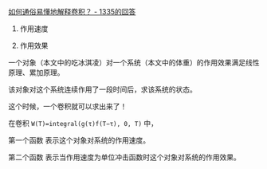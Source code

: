 [如何通俗易懂地解释卷积？ - 1335的回答](https://www.zhihu.com/question/22298352/answer/1071892762)

1. 作用速度

2. 作用效果

一个对象（本文中的吃冰淇凌）对一个系统（本文中的体重）的作用效果满足线性原理、累加原理。

该对象对这个系统连续作用了一段时间后，求该系统的状态。

这个时候，一个卷积就可以求出来了！

在卷积 `W(T)=integral(g(τ)f(T−τ), 0, T)` 中，

第一个函数 表示这个对象对系统的作用速度。

第二个函数 表示当作用速度为单位冲击函数时这个对象对系统的作用效果。

